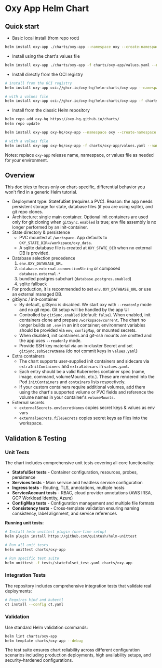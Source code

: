 # Oxy App Helm Chart

## Quick start

- Basic local install (from repo root)

```bash
helm install oxy-app ./charts/oxy-app --namespace oxy --create-namespace
```

- Install using the chart's values file

```bash
helm install oxy-app ./charts/oxy-app -f charts/oxy-app/values.yaml --namespace oxy --create-namespace
```

- Install directly from the OCI registry

```bash
# install from the OCI registry
helm install oxy-app oci://ghcr.io/oxy-hq/helm-charts/oxy-app --namespace oxy --create-namespace

# with a values file
helm install oxy-app oci://ghcr.io/oxy-hq/helm-charts/oxy-app -f charts/oxy-app/values.yaml --namespace oxy --create-namespace
```

- Install from the classic Helm repository

```bash
helm repo add oxy-hq https://oxy-hq.github.io/charts/
helm repo update

helm install oxy-app oxy-hq/oxy-app --namespace oxy --create-namespace

# with a values file
helm install oxy-app oxy-hq/oxy-app -f charts/oxy-app/values.yaml --namespace oxy --create-namespace
```

Notes: replace `oxy-app` release name, namespace, or values file as needed for your environment.

## Overview

This doc tries to focus only on chart-specific, differential behavior you won't find in a generic Helm tutorial.

- Deployment type: StatefulSet (requires a PVC). Reason: the app needs persistent storage for state, database files (if you are using sqlite), and git repo clones.
- Architecture: single main container. Optional init containers are used only for git cloning when `gitSync.enabled` is true; env file assembly is no longer performed by an init-container.
- State directory & persistence
  - PVC mounted at `/workspace`. App defaults to `OXY_STATE_DIR=/workspace/oxy_data`.
  - A sqlite database file is created at `OXY_STATE_DIR` when no external DB is provided.
- Database selection precedence
  1. `env.OXY_DATABASE_URL`
  2. `database.external.connectionString` or composed `database.external.*`
  3. bundled postgres subchart (`database.postgres.enabled`)
  4. sqlite fallback
- For production, it is recommended to set `env.OXY_DATABASE_URL` or use an external managed DB.
- gitSync / init-container
  - By default, gitSync is disabled. We start oxy with `--readonly` mode and no git repo. Git setup will be handled by the app UI
  - Controlled by `gitSync.enabled` (default: `false`). When enabled, init containers clone and prepare `/workspace/current`. The chart no longer builds an `.env` in an init container; environment variables should be provided via `env`, `configMap`, or mounted secrets.
  - When disabled, init containers and git-ssh mounts are omitted and the app uses `--readonly` mode.
  - Provide SSH key material via an in-cluster Secret and set `gitSync.sshSecretName` (do not commit keys in `values.yaml`)
- Extra containers
  - The chart supports user-supplied init containers and sidecars via `extraInitContainers` and `extraSidecars` in `values.yaml`.
  - Each entry should be a valid Kubernetes container spec (name, image, command, volumeMounts, etc.). These are rendered into the Pod `initContainers` and `containers` lists respectively.
  - If your custom containers require additional volumes, add them using the chart's supported volume or PVC fields and reference the volume names in your container's `volumeMounts`.
- External secrets
  - `externalSecrets.envSecretNames` copies secret keys & values as env vars
  - `externalSecrets.fileSecrets` copies secret keys as files into the workspace.

## Validation & Testing

### Unit Tests
The chart includes comprehensive unit tests covering all core functionality:

- **StatefulSet tests** - Container configuration, resources, probes, persistence
- **Services tests** - Main service and headless service configuration
- **Ingress tests** - Routing, TLS, annotations, multiple hosts
- **ServiceAccount tests** - RBAC, cloud provider annotations (AWS IRSA, GCP Workload Identity, Azure)
- **ConfigMap tests** - Configuration management and multiple file formats
- **Consistency tests** - Cross-template validation ensuring naming consistency, label alignment, and service references

**Running unit tests:**
```bash
# Install helm unittest plugin (one-time setup)
helm plugin install https://github.com/quintush/helm-unittest

# Run all unit tests
helm unittest charts/oxy-app

# Run specific test suite
helm unittest -f tests/statefulset_test.yaml charts/oxy-app
```

### Integration Tests
The repository includes comprehensive integration tests that validate real deployments:

```bash
# Requires kind and kubectl
ct install --config ct.yaml
```

### Validation
Use standard Helm validation commands:
```bash
helm lint charts/oxy-app
helm template charts/oxy-app --debug
```

The test suite ensures chart reliability across different configuration scenarios including production deployments, high availability setups, and security-hardened configurations.
